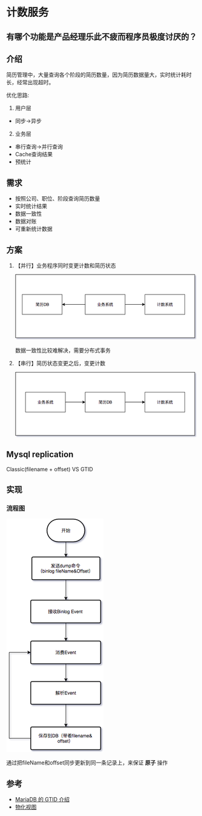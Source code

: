 # 计数服务
## 有哪个功能是产品经理乐此不疲而程序员极度讨厌的？

## 介绍
简历管理中，大量查询各个阶段的简历数量，因为简历数据量大，实时统计耗时长，经常出现超时。

优化思路:
1. 用户层
  * 同步->异步
2. 业务层
  * 串行查询->并行查询
  * Cache查询结果
  * 预统计


## 需求
* 按照公司、职位、阶段查询简历数量
* 实时统计结果
* 数据一致性
* 数据对账
* 可重新统计数据

## 方案
1. 【并行】业务程序同时变更计数和简历状态  

    ![并行](https://raw.githubusercontent.com/SoulZhong/draw/master/%E8%AE%A1%E6%95%B01.png)

    数据一致性比较难解决，需要分布式事务

2. 【串行】简历状态变更之后，变更计数

    ![串行](https://raw.githubusercontent.com/SoulZhong/draw/master/%E8%AE%A1%E6%95%B02.png)

## Mysql replication
 Classic(filename + offset) VS GTID

## 实现
### 流程图

![流程图](https://github.com/SoulZhong/draw/blob/master/%E8%AE%A1%E6%95%B0%E6%9C%8D%E5%8A%A1%E6%B5%81%E7%A8%8B%E5%9B%BE.png?raw=true)

通过把fileName和offset同步更新到同一条记录上，来保证 **原子** 操作

## 参考
* [MariaDB 的 GTID 介绍](https://yq.aliyun.com/articles/51144)
* [物化视图](http://www.postgres.cn/docs/9.3/rules-materializedviews.html)
